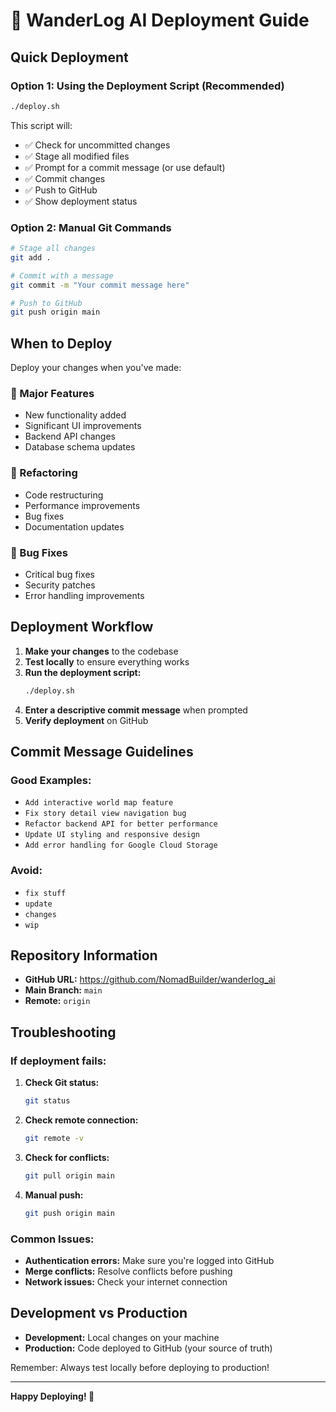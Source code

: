 # 🚀 WanderLog AI Deployment Guide

## Quick Deployment

### Option 1: Using the Deployment Script (Recommended)

```bash
./deploy.sh
```

This script will:
- ✅ Check for uncommitted changes
- ✅ Stage all modified files
- ✅ Prompt for a commit message (or use default)
- ✅ Commit changes
- ✅ Push to GitHub
- ✅ Show deployment status

### Option 2: Manual Git Commands

```bash
# Stage all changes
git add .

# Commit with a message
git commit -m "Your commit message here"

# Push to GitHub
git push origin main
```

## When to Deploy

Deploy your changes when you've made:

### 🎯 Major Features
- New functionality added
- Significant UI improvements
- Backend API changes
- Database schema updates

### 🔧 Refactoring
- Code restructuring
- Performance improvements
- Bug fixes
- Documentation updates

### 🐛 Bug Fixes
- Critical bug fixes
- Security patches
- Error handling improvements

## Deployment Workflow

1. **Make your changes** to the codebase
2. **Test locally** to ensure everything works
3. **Run the deployment script:**
   ```bash
   ./deploy.sh
   ```
4. **Enter a descriptive commit message** when prompted
5. **Verify deployment** on GitHub

## Commit Message Guidelines

### Good Examples:
- `Add interactive world map feature`
- `Fix story detail view navigation bug`
- `Refactor backend API for better performance`
- `Update UI styling and responsive design`
- `Add error handling for Google Cloud Storage`

### Avoid:
- `fix stuff`
- `update`
- `changes`
- `wip`

## Repository Information

- **GitHub URL:** https://github.com/NomadBuilder/wanderlog_ai
- **Main Branch:** `main`
- **Remote:** `origin`

## Troubleshooting

### If deployment fails:

1. **Check Git status:**
   ```bash
   git status
   ```

2. **Check remote connection:**
   ```bash
   git remote -v
   ```

3. **Check for conflicts:**
   ```bash
   git pull origin main
   ```

4. **Manual push:**
   ```bash
   git push origin main
   ```

### Common Issues:

- **Authentication errors:** Make sure you're logged into GitHub
- **Merge conflicts:** Resolve conflicts before pushing
- **Network issues:** Check your internet connection

## Development vs Production

- **Development:** Local changes on your machine
- **Production:** Code deployed to GitHub (your source of truth)

Remember: Always test locally before deploying to production!

---

**Happy Deploying! 🎉** 